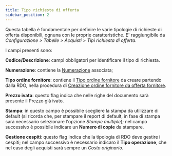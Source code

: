 ```yaml
---
title: Tipo richiesta di offerta
sidebar_position: 2
---
```


Questa tabella è fondamentale per definire le varie tipologie di richieste di offerta disponibili, ognuna con le proprie caratteristiche. E' raggiungibile da *Configurazione > Tabelle > Acquisti > Tipi richiesta di offerta*.     

I campi presenti sono:

**Codice/Descrizione**: campi obbligatori per identificare il tipo di richiesta.

**Numerazione**: contiene la [Numerazione](/docs/configurations/tables/fluentis-numerations) associata;      

**Tipo ordine fornitore**: contiene il [Tipo ordine fornitore](/docs/configurations/tables/purchase/purchase-orders-type) da creare partendo dalla RDO, nella procedura di [Creazione ordine fornitore da offerta fornitore](/docs/purchase/offer-request/procedures/order-creation).         

**Prezzo ivato**: questo flag indica che nelle righe del documento sarà presente il Prezzo già ivato.    

**Stampa**: in questo campo è possibile scegliere la stampa da utilizzare di default (si ricorda che, per stampare il report di default, in fase di stampa sarà necessario selezionare l'opzione *Stampe multiple*); nel campo successivo è possibile indicare un **Numero di copie** da stampare.    

**Gestione cespiti**: questo flag indica che la tipologia di RDO deve gestire i cespiti; nel campo successivo è necessario indicaro il **Tipo operazione**, che nel caso degli acquisti sarà sempre un *Costo originario*.     
